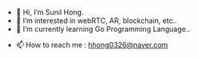 - 👋 Hi, I’m Sunil Hong.
- 👀 I’m interested in webRTC, AR, blockchain, etc..
- 🌱 I’m currently learning Go Programming Language..
<!-- - 💞️ I’m looking to collaborate on ... -->
<!-- - 📄 Resume : https://hhong0326.github.io -->
- 📫 How to reach me : hhong0326@naver.com


<!---
hhong0326/hhong0326 is a ✨ special ✨ repository because its `README.md` (this file) appears on your GitHub profile.
You can click the Preview link to take a look at your changes.
--->
